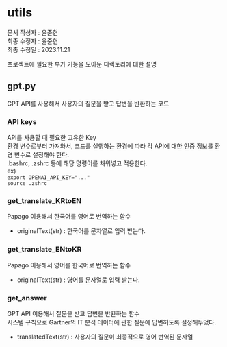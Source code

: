 # utils
문서 작성자 : 윤준현  
최종 수정자 : 윤준현  
최종 수정일 : 2023.11.21  
  
프로젝트에 필요한 부가 기능을 모아둔 디렉토리에 대한 설명  
## gpt.py
GPT API를 사용해서 사용자의 질문을 받고 답변을 반환하는 코드  

### API keys
API를 사용할 때 필요한 고유한 Key  
환경 변수로부터 가져와서, 코드를 실행하는 환경에 따라 각 API에 대한 인증 정보를 환경 변수로 설정해야 한다.  
.bashrc, .zshrc 등에 해당 명령어를 채워넣고 적용한다.  
ex)  
```export OPENAI_API_KEY="..."```  
```source .zshrc```  

### get_translate_KRtoEN
Papago 이용해서 한국어를 영어로 번역하는 함수  
- originalText(str) : 한국어를 문자열로 입력 받는다.

### get_translate_ENtoKR
Papago 이용해서 영어를 한국어로 번역하는 함수  
- originalText(str) : 영어를 문자열로 입력 받는다.

### get_answer
GPT API 이용해서 질문을 받고 답변을 반환하는 함수    
시스템 규칙으로 Gartner의 IT 분석 데이터에 관한 질문에 답변하도록 설정해두었다.  
- translatedText(str) : 사용자의 질문이 최종적으로 영어 번역된 문자열